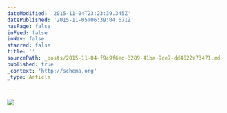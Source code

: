 ```yaml
---
dateModified: '2015-11-04T23:23:39.345Z'
datePublished: '2015-11-05T06:39:04.671Z'
hasPage: false
inFeed: false
inNav: false
starred: false
title: ''
sourcePath: _posts/2015-11-04-f9c9f6ed-3289-41ba-9ce7-dd4622e73471.md
published: true
_context: 'http://schema.org'
_type: Article

---
```

![](https://the-grid-user-content.s3-us-west-2.amazonaws.com/b25027d6-1bc2-45e0-a0d4-2b73b52f2e96.jpg)